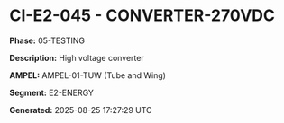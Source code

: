 # CI-E2-045 - CONVERTER-270VDC

**Phase:** 05-TESTING

**Description:** High voltage converter

**AMPEL:** AMPEL-01-TUW (Tube and Wing)

**Segment:** E2-ENERGY

**Generated:** 2025-08-25 17:27:29 UTC

